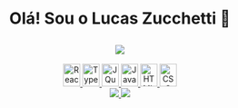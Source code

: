 <div align="center">
  <h1>Olá! Sou o Lucas Zucchetti 👋</h1>
</div>

##

<div align="center">
  <a href="https://github.com/anuraghazra/github-readme-stats">
    <img align="center" src="https://github-readme-stats.vercel.app/api?username=LucasZucchetti&count_private=true&theme=cobalt"/>
  </a>
</div>


<div style="display: inline_block" align="center"><br>
  <a href="#">
    <img height="40" width="30" src="https://cdn.jsdelivr.net/gh/devicons/devicon/icons/react/react-original.svg" title="React" />
  </a>
  <a href="#">
    <img height="40" width="30" src="https://cdn.jsdelivr.net/gh/devicons/devicon/icons/typescript/typescript-original.svg" title="TypeScript"/>
  </a>
  <a href="#">
    <img height="40" width="30" src="https://cdn.jsdelivr.net/gh/devicons/devicon/icons/jquery/jquery-original.svg" title="JQuery"/>
  </a>
  <a href="#">
   <img height="40" width="30" src="https://cdn.jsdelivr.net/gh/devicons/devicon/icons/javascript/javascript-original.svg" title="JavaScript"/>
  </a>
   <a href="#">
    <img height="40" width="30" src="https://cdn.jsdelivr.net/gh/devicons/devicon/icons/html5/html5-original.svg" title="HTML"/>
  </a>
  <a href="#">
    <img height="40" width="30" src="https://cdn.jsdelivr.net/gh/devicons/devicon/icons/css3/css3-original.svg" title="CSS"/>
  </a>
</div>



<div align="center">
  <a href="mailto:devlucaszucchetti@gmail.com">
    <img src="https://img.shields.io/badge/Gmail-D14836?style=for-the-badge&logo=gmail&logoColor=white">
  </a>
  <a href="https://www.linkedin.com/in/lucas-zucchetti/">
    <img src="https://img.shields.io/badge/LinkedIn-0077B5?style=for-the-badge&logo=linkedin&logoColor=white">
  </a>
</div>

